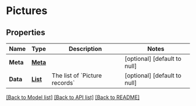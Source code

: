 # Pictures
## Properties

| Name | Type | Description | Notes |
|------------ | ------------- | ------------- | -------------|
| **Meta** | [**Meta**](Meta.md) |  | [optional] [default to null] |
| **Data** | [**List**](Picture.md) | The list of &#x60;Picture records&#x60; | [optional] [default to null] |

[[Back to Model list]](../README.md#documentation-for-models) [[Back to API list]](../README.md#documentation-for-api-endpoints) [[Back to README]](../README.md)

